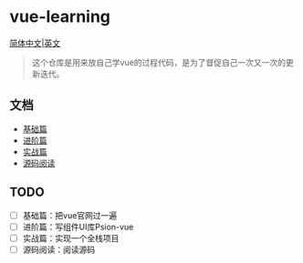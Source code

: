 # vue-learning

[简体中文](./readme.md)|[英文](./readme-en.md)
>这个仓库是用来放自己学vue的过程代码，是为了督促自己一次又一次的更新迭代。

## 文档

- [基础篇](./Based/README.md)
- [进阶篇](./Advanced/readme.md)
- [实战篇](./Practice/readme.md)
- [源码阅读](./Sourcecode/readme.md)

## TODO

- [ ] 基础篇：把vue官网过一遍
- [ ] 进阶篇：写组件UI库Psion-vue
- [ ] 实战篇：实现一个全栈项目
- [ ] 源码阅读：阅读源码